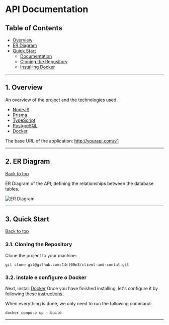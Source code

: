 # API Documentation

## Table of Contents

- [Overview](#1-overview)
- [ER Diagram](#2-er-diagram)
- [Quick Start](#3-quick-start)
  - [Documentation](localhost:3000/api)
  - [Cloning the Repository](#31-cloning-the-repository)
  - [Installing Docker](#32-installing-and-configuring-docker)

---

## 1. Overview

An overview of the project and the technologies used.

- [NodeJS](https://nodejs.org/en/)
- [Prisma](https://www.prisma.io/)
- [TypeScript](https://www.typescriptlang.org/)
- [PostgreSQL](https://www.postgresql.org/)
- [Docker](https://docs.docker.com/)

The base URL of the application:
http://yourapi.com/v1

---

## 2. ER Diagram

[Back to top](#table-of-contents)

ER Diagram of the API, defining the relationships between the database tables.

![ER Diagram](https://phx02pap002files.storage.live.com/y4mvNl9SXRCLc2F5Aq0P2VF9-wqXf0UySNAldMxqwx6XEfYCQy_dmJLhwDkP43hStwoNcllerSebyzoV5y_EvOAmcFIwKIkuLA4Go1MNd8JT29iGl-Ptys-Bzsc3F-lmK2I09p6QDdRaAx1XKPle5Gt9tVoXVlmz8j-U7R-XdXykW3D3f84-MCA7-AWoM2_XQl8ZugwUkaOf6M7lL7WDCmkvIj8S1ShsN9gqvYsrV_MvmY?encodeFailures=1&width=1422&height=632)

---

## 3. Quick Start

[Back to top](#table-of-contents)

### 3.1. Cloning the Repository

Clone the project to your machine:

```shell
git clone git@github.com:C4rt00n3/client-and-contat.git
```

### 3.2. instale e configure o Docker

Next, install [Docker](https://docs.docker.com/engine/install/) Once you have finished installing, let's configure it by following these [instructions](https://learn.microsoft.com/pt-br/virtualization/windowscontainers/manage-docker/configure-docker-daemon).

When everything is done, we only need to run the following command:

```
docker compose up --build
```

---
